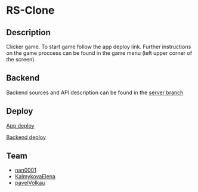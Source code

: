 # RS-Clone

## Description

Clicker game.
To start game follow the app deploy link.
Further instructions on the game proccess can be found in the game menu (left upper corner of the screen).

## Backend

Backend sources and API description can be found in the [server branch](https://github.com/nan0001/RS-Clone/tree/server)

## Deploy

[App deploy](https://effortless-entremet-809573.netlify.app/)

[Backend deploy](https://whispering-journey-10239.herokuapp.com/)

## Team

- [nan0001](https://github.com/nan0001)
- [KalmykovaElena](https://github.com/KalmykovaElena)
- [pavelVolkau](https://github.com/pavelVolkau)

